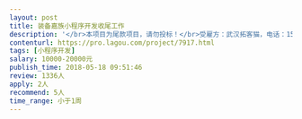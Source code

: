 ```yaml
---                
layout: post       
title: 装备嘉族小程序开发收尾工作           
description: '</br>本项目为尾款项目，请勿投标！</br>受雇方：武汉拓客猫，电话：158****2375</br>项目需求和UI文档：https://share.weiyun.com/50iaLot</br></br>根据两个前置项目的开发的结果，将源码全部交付，并部署到本公司服务器上，完成项目交付：</br>前端开发：https://pro.lagou.com/project/6914.html</br>后台和服务端：https://pro.lagou.com/project/6914.html</br></br>项目交付后，本公司在大鲲网上支付尾款：12000元人民币；</br>受雇方需在交付后半年内，继续维护本小程序的正常使用，半年后的维护需另行商议。</br>'     
contenturl: https://pro.lagou.com/project/7917.html      
tags: [小程序开发]            
salary: 10000-20000元          
publish_time: 2018-05-18 09:51:46         
review: 1336人                   
apply: 2人                   
recommend: 5人                   
time_range: 小于1周              
---                 
```

